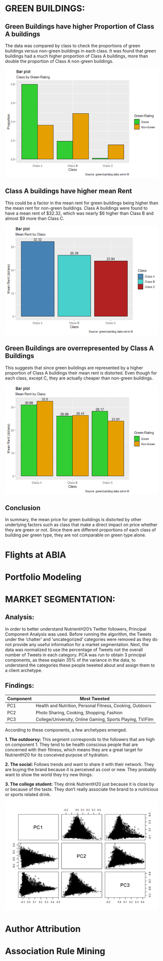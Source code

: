 # GREEN BUILDINGS:

## Green Buildings have higher Proportion of Class A buildings

The data was compared by class to check the proportions of green
buildings versus non-green buildings in each class. It was found that
green buildings had a much higher proportion of Class A buildings, more
than double the proportion of Class A non-green buildings.

![](Final_WIP_files/figure-gfm/unnamed-chunk-2-1.png)<!-- -->

## Class A buildings have higher mean Rent

This could be a factor in the mean rent for green buildings being higher
than the mean rent for non-green buildings. Class A buildings were found
to have a mean rent of $32.32, which was nearly $6 higher than Class B
and almost $9 more than Class C.

![](Final_WIP_files/figure-gfm/unnamed-chunk-3-1.png)<!-- -->

## Green Buildings are overrepresented by Class A Buildings

This suggests that since green buildings are represented by a higher
proportion of Class A buildings their mean rent is distorted. Even
though for each class, except C, they are actually cheaper than
non-green buildings.

![](Final_WIP_files/figure-gfm/unnamed-chunk-4-1.png)<!-- -->

## Conclusion

In summary, the mean price for green buildings is distorted by other
underlying factors such as class that make a direct impact on price
whether they are green or not. Since there are different proportions of
each class of building per green type, they are not comparable on green
type alone.

# Flights at ABIA

# Portfolio Modeling

# MARKET SEGMENTATION:

## Analysis:

In order to better understand NutrientH20’s Twitter followers, Principal
Component Analysis was used. Before running the algorithm, the Tweets
under the ‘chatter’ and ‘uncategorized’ categories were removed as they
do not provide any useful information for a market segmentation. Next,
the data was normalized to use the percentage of Tweets not the overall
number of Tweets in each category. PCA was run to obtain 3 principal
components, as these explain 35% of the variance in the data, to
understand the categories these people tweeted about and assign them to
a client
archetype.

## Findings:

| Component | Most Tweeted                                               |
| --------- | ---------------------------------------------------------- |
| PC1       | Health and Nutrition, Personal Fitness, Cooking, Outdoors  |
| PC2       | Photo Sharing, Cooking, Shopping, Fashion                  |
| PC3       | College/University, Online Gaming, Sports Playing, TV/Film |

According to these components, a few archetypes emerged.

**1. The outdoorsy:** This segment corresponds to the followers that are
high on component 1. They tend to be health conscious people that are
concerned with their fitness, which means they are a great target for
NutrientH20 for its conceived purpose of hydration.

**2. The social:** Follows trends and want to share it with their
network. They are buying the brand because it is perceived as cool or
new. They probably want to show the world they try new things.

**3. The college student:** They drink NutrientH20 just because it is
close by or because of the taste. They don’t really associate the brand
to a nutricious or sports related drink.

![](Final_WIP_files/figure-gfm/unnamed-chunk-6-1.png)<!-- -->

# Author Attribution

# Association Rule Mining
